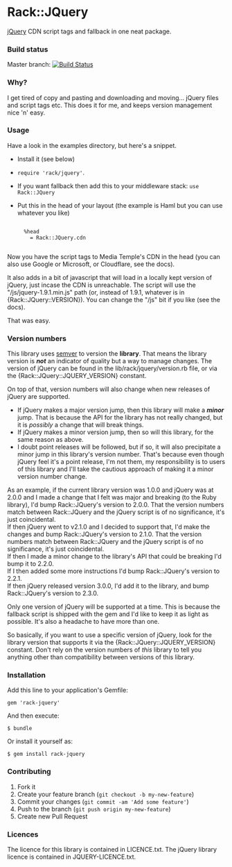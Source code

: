 # Rack::JQuery

[jQuery](http://jquery.com/download/) CDN script tags and fallback in one neat package.

### Build status ###

Master branch:
[![Build Status](https://secure.travis-ci.org/yb66/rack-jquery.png?branch=master)](http://travis-ci.org/yb66/rack-jquery)

### Why? ###

I get tired of copy and pasting and downloading and moving… jQuery files and script tags etc. This does it for me, and keeps version management nice 'n' easy.

### Usage ###

Have a look in the examples directory, but here's a snippet.

* Install it (see below)
* `require 'rack/jquery'`.
* If you want fallback then add this to your middleware stack: `use Rack::JQuery`
* Put this in the head of your layout (the example is Haml but you can use whatever you like)

    <pre><code>
    %head
      = Rack::JQuery.cdn
    </code></pre>

Now you have the script tags to Media Temple's CDN in the head (you can also use Google or Microsoft, or Cloudflare, see the docs).

It also adds in a bit of javascript that will load in a locally kept version of jQuery, just incase the CDN is unreachable. The script will use the "/js/jquery-1.9.1.min.js" path (or, instead of 1.9.1, whatever is in {Rack::JQuery::VERSION}). You can change the "/js" bit if you like (see the docs).

That was easy.

### Version numbers ###

This library uses [semver](http://semver.org/) to version the **library**. That means the library version is ***not*** an indicator of quality but a way to manage changes. The version of jQuery can be found in the lib/rack/jquery/version.rb file, or via the {Rack::JQuery::JQUERY_VERSION} constant.

On top of that, version numbers will also change when new releases of jQuery are supported.

* If jQuery makes a major version jump, then this library will make a ***minor*** jump. That is because the API for the library has not really changed, but it is *possibly* a change that will break things.
* If jQuery makes a minor version jump, then so will this library, for the same reason as above.
* I doubt point releases will be followed, but if so, it will also precipitate a minor jump in this library's version number. That's because even though jQuery feel it's a point release, I'm not them, my responsibility is to users of this library and I'll take the cautious approach of making it a minor version number change.

As an example, if the current library version was 1.0.0 and jQuery was at 2.0.0 and I made a change that I felt was major and breaking (to the Ruby library), I'd bump Rack::JQuery's version to 2.0.0. That the version numbers match between Rack::JQuery and the jQuery script is of no significance, it's just coincidental.  
If then jQuery went to v2.1.0 and I decided to support that, I'd make the changes and bump Rack::JQuery's version to 2.1.0. That the version numbers match between Rack::JQuery and the jQuery script is of no significance, it's just coincidental.  
If then I made a minor change to the library's API that could be breaking I'd bump it to 2.2.0.  
If I then added some more instructions I'd bump Rack::JQuery's version to 2.2.1.  
If then jQuery released version 3.0.0, I'd add it to the library, and bump Rack::JQuery's version to 2.3.0.

Only one version of jQuery will be supported at a time. This is because the fallback script is shipped with the gem and I'd like to keep it as light as possible. It's also a headache to have more than one.

So basically, if you want to use a specific version of jQuery, look for the library version that supports it via the {Rack::JQuery::JQUERY_VERSION} constant. Don't rely on the version numbers of *this* library to tell you anything other than compatibility between versions of this library.

### Installation

Add this line to your application's Gemfile:

    gem 'rack-jquery'

And then execute:

    $ bundle

Or install it yourself as:

    $ gem install rack-jquery

### Contributing ###

1. Fork it
2. Create your feature branch (`git checkout -b my-new-feature`)
3. Commit your changes (`git commit -am 'Add some feature'`)
4. Push to the branch (`git push origin my-new-feature`)
5. Create new Pull Request

### Licences ###

The licence for this library is contained in LICENCE.txt. The jQuery library licence is contained in JQUERY-LICENCE.txt.
